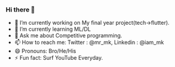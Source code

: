 ### Hi there 👋



- 🔭 I’m currently working on My final year project(tech->flutter).
- 🌱 I’m currently learning ML/DL
- 💬 Ask me about Competitive programming.
- 📫 How to reach me:  Twitter : @mr_mk, Linkedin : @iam_mk
- 😄 Pronouns: Bro/He/His
- ⚡ Fun fact: Surf YouTube Everyday.
